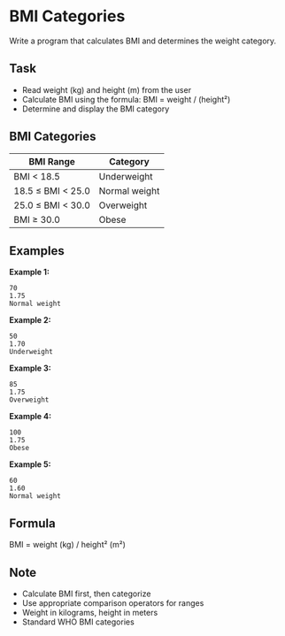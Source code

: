 # BMI Categories

Write a program that calculates BMI and determines the weight category.

## Task
- Read weight (kg) and height (m) from the user
- Calculate BMI using the formula: BMI = weight / (height²)
- Determine and display the BMI category

## BMI Categories
| BMI Range | Category |
|-----------|----------|
| BMI < 18.5 | Underweight |
| 18.5 ≤ BMI < 25.0 | Normal weight |
| 25.0 ≤ BMI < 30.0 | Overweight |
| BMI ≥ 30.0 | Obese |

## Examples
**Example 1:**
```
70
1.75
Normal weight
```

**Example 2:**
```
50
1.70
Underweight
```

**Example 3:**
```
85
1.75
Overweight
```

**Example 4:**
```
100
1.75
Obese
```

**Example 5:**
```
60
1.60
Normal weight
```

## Formula
BMI = weight (kg) / height² (m²)

## Note
- Calculate BMI first, then categorize
- Use appropriate comparison operators for ranges
- Weight in kilograms, height in meters
- Standard WHO BMI categories